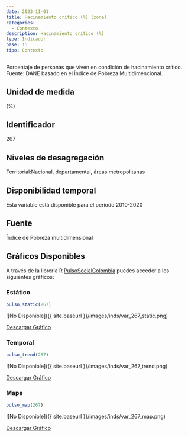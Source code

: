```yaml
---
date: 2023-11-01
title: Hacinamiento crítico (%) (zona)
categories:
  - Contexto
description: Hacinamiento crítico (%)
type: Indicador
base: 15
tipo: Contexto
--- 
```


Porcentaje de personas que viven en condición de hacinamiento crítico.
Fuente: DANE basado en el Índice de Pobreza Multidimencional.

## Unidad de medida
(%)

## Identificador
267

## Niveles de desagregación
Territorial:Nacional, departamental, áreas metropolitanas

## Disponibilidad temporal
Esta variable está disponible para el periodo 2010-2020

## Fuente
Índice de Pobreza multidimensional

## Gráficos Disponibles

A través de la libreria R [PulsoSocialColombia](https://github.com/pulsosocialcolombia/PulsoSocialColombia) puedes acceder a los siguientes gráficos:

### Estático

``` R
pulso_static(267)
```

![No Disponible]({{ site.baseurl }}/images/inds/var_267_static.png)

<a href='{{ site.baseurl }}/images/inds/var_267_static.png'>Descargar Gráfico</a>

### Temporal

``` R
pulso_trend(267)
```

![No Disponible]({{ site.baseurl }}/images/inds/var_267_trend.png)

<a href='{{ site.baseurl }}/images/inds/var_267_trend.png'>Descargar Gráfico</a>

### Mapa

``` R
pulso_map(267)
```

![No Disponible]({{ site.baseurl }}/images/inds/var_267_map.png)

<a href='{{ site.baseurl }}/images/inds/var_267_map.png'>Descargar Gráfico</a>